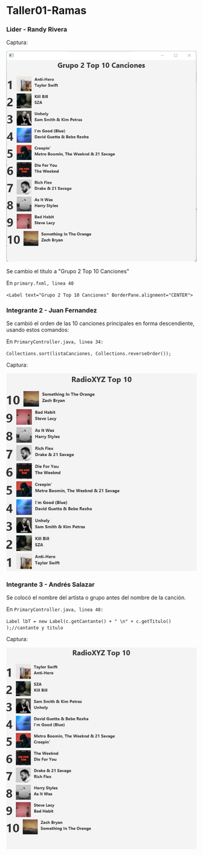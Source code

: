 # Taller01-Ramas

### Lider - Randy Rivera
Captura: 

![Captura titulo](blob\cambioTitulo.png)

Se cambio el titulo a "Grupo 2 Top 10 Canciones"

En `primary.fxml, linea 40`

`<Label text="Grupo 2 Top 10 Canciones" BorderPane.alignment="CENTER">`

### Integrante 2 - Juan Fernandez
Se cambió el orden de las 10 canciones principales en forma descendiente, usando estos comandos:

En `PrimaryController.java, linea 34:`

`Collections.sort(listaCanciones, Collections.reverseOrder());`

Captura:

![Pantalla con modificaciones hechas](blob/Estudiante2.jpg)


### Integrante 3 - Andrés Salazar
Se colocó el nombre del artista o grupo antes del nombre de la canción.

En `PrimaryController.java, linea 48:`

`Label lbT = new Label(c.getCantante() + " \n" + c.getTitulo() );//cantante y titulo`

Captura:

![Captura estudiante 3](blob/Estudiante3.jpg)
